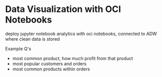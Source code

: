 # Data Visualization with OCI Notebooks
deploy jupyter notebook analytics with oci notebooks, connected to ADW where clean data is stored 

Example Q's
- most common product, how much profit from that product
- most popular customers and orders
- most common products within orders
